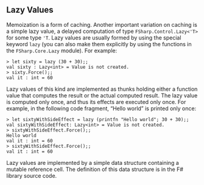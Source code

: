 ﻿## Lazy Values

Memoization is a form of caching. Another important variation on caching is a simple lazy value, a delayed computation of type `FSharp.Control.Lazy<'T>` for some type `'T`. Lazy values are usually formed by using the special keyword `lazy` (you can also make them explicitly by using the functions in the `FSharp.Core.Lazy` module). For example:

```F#
> let sixty = lazy (30 + 30);;
val sixty : Lazy<int> = Value is not created.
> sixty.Force();;
val it : int = 60
```

Lazy values of this kind are implemented as thunks holding either a function value that computes the 
result or the actual computed result. The lazy value is computed only once, and thus its effects are executed only once. For example, in the following code fragment, “Hello world” is printed only once:

```F#
> let sixtyWithSideEffect = lazy (printfn "Hello world"; 30 + 30);;
val sixtyWithSideEffect: Lazy<int> = Value is not created.
> sixtyWithSideEffect.Force();;
Hello world
val it : int = 60
> sixtyWithSideEffect.Force();;
val it : int = 60
```

Lazy values are implemented by a simple data structure containing a mutable reference cell. The definition of this data structure is in the F# library source code.



